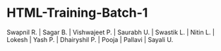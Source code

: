 # HTML-Training-Batch-1
Swapnil R. | Sagar B. | Vishwajeet P. | Saurabh U. | Swastik L. | Nitin L. | Lokesh | Yash P. | Dhairyshil P. | Pooja | Pallavi | Sayali U.

